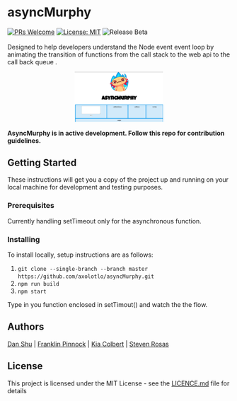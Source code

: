 # asyncMurphy

[![PRs Welcome](https://img.shields.io/badge/PRs-welcome-brightgreen.svg)](https://github.com/axolotlo/asyncMurphy/pulls) [![License: MIT](https://img.shields.io/badge/License-MIT-yellow.svg)](https://opensource.org/licenses/MIT)
![Release Beta](https://img.shields.io/badge/release-beta-blue.svg)<br/><br/>
 Designed to help developers understand the Node event event loop by animating the transition of functions from the call stack to the web api to the call back queue . <br/>
<p align="center">
  <img src ="./pictures/ScreenShot.png" width="200"/>
</p>

 **AsyncMurphy is in active development. Follow this repo for contribution guidelines.**
## Getting Started

These instructions will get you a copy of the project up and running on your local machine for development and testing purposes.

### Prerequisites
Currently handling setTimeout only for the asynchronous function.

### Installing

To install locally, setup instructions are as follows:

1. `git clone --single-branch --branch master https://github.com/axolotlo/asyncMurphy.git`
2. `npm run build`
3. `npm start`

Type in you function enclosed in setTimout() and watch the the flow.

## Authors
[Dan Shu](https://github.com/danshuu) | [Franklin Pinnock](https://github.com/pinnockf) | [Kia Colbert](https://github.com/kiacolbert) | [Steven Rosas](https://github.com/srosas)

## License

This project is licensed under the MIT License - see the [LICENCE.md](./LICENCE) file for details

